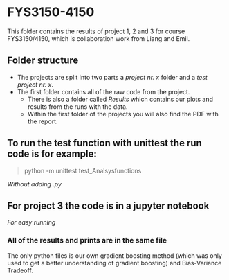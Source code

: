# FYS3150-4150
This folder contains the results of project 1, 2 and 3 for course FYS3150/4150, which is collaboration work from Liang and Emil.

## Folder structure

* The projects are split into two parts a *project nr. x* folder and a *test project nr. x*.
* The first folder contains all of the raw code from the project.
  * There is also a folder called *Results* which contains our plots and results from the runs with the data.
  * Within the first folder of the projects you will also find the PDF with the report.


## To run the test function with unittest the run code is for example:
> python -m unittest test_Analsysfunctions

*Without adding .py*

## For project 3 the code is in a jupyter notebook 
*For easy running* 
### All of the results and prints are in the same file
The only python files is our own gradient boosting method (which was only used to get a better understanding of gradient boosting) and Bias-Variance Tradeoff.

